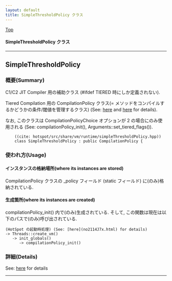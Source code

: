 ```yaml
---
layout: default
title: SimpleThresholdPolicy クラス 
---
```

[Top](../index.html)

#### SimpleThresholdPolicy クラス 



---
## <a name="noDHrZ_a3O" id="noDHrZ_a3O">SimpleThresholdPolicy</a>

### 概要(Summary)
C1/C2 JIT Compiler 用の補助クラス (#ifdef TIERED 時にしか定義されない).

Tiered Compilation 用の CompilationPolicy クラス(= メソッドをコンパイルするかどうかの条件/閾値を管理するクラス)
(See: [here](no3718SNC.html) and [here](no3420O-k.html) for details).

なお, このクラスは CompilationPolicyChoice オプションが 2 の場合にのみ使用される
(See: compilationPolicy_init(), Arguments::set_tiered_flags()).


```
    ((cite: hotspot/src/share/vm/runtime/simpleThresholdPolicy.hpp))
    class SimpleThresholdPolicy : public CompilationPolicy {
```

### 使われ方(Usage)
#### インスタンスの格納場所(where its instances are stored)
CompilationPolicy クラスの _policy フィールド (static フィールド) に(のみ)格納されている.

#### 生成箇所(where its instances are created)
compilationPolicy_init() 内で(のみ)生成されている.
そして, この関数は現在は以下のパスで(のみ)呼び出されている.

```
(HotSpot の起動時処理) (See: [here](no2114J7x.html) for details)
-> Threads::create_vm()
   -> init_globals()
      -> compilationPolicy_init()
```




### 詳細(Details)
See: [here](../doxygen/classSimpleThresholdPolicy.html) for details

---
